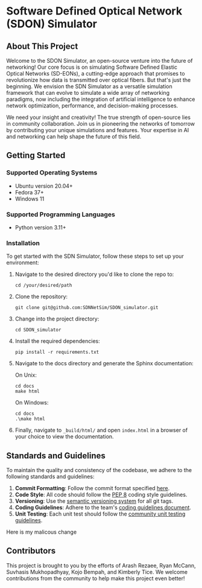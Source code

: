 
# Software Defined Optical Network (SDON) Simulator

## About This Project

Welcome to the SDON Simulator, an open-source venture into the future of networking! Our core focus is on simulating Software Defined Elastic Optical Networks (SD-EONs), a cutting-edge approach that promises to revolutionize how data is transmitted over optical fibers. But that's just the beginning. We envision the SDN Simulator as a versatile simulation framework that can evolve to simulate a wide array of networking paradigms, now including the integration of artificial intelligence to enhance network optimization, performance, and decision-making processes.

We need your insight and creativity! The true strength of open-source lies in community collaboration. Join us in pioneering the networks of tomorrow by contributing your unique simulations and features. Your expertise in AI and networking can help shape the future of this field.

## Getting Started

### Supported Operating Systems

- Ubuntu version 20.04+
- Fedora 37+
- Windows 11

### Supported Programming Languages

- Python version 3.11+

### Installation

To get started with the SDN Simulator, follow these steps to set up your environment:

1. Navigate to the desired directory you'd like to clone the repo to:
   ```
   cd /your/desired/path
   ```
2. Clone the repository:
   ```
   git clone git@github.com:SDNNetSim/SDON_simulator.git
   ```
3. Change into the project directory:
   ```
   cd SDON_simulator
   ```
4. Install the required dependencies:
   ```
   pip install -r requirements.txt
   ```
5. Navigate to the docs directory and generate the Sphinx documentation:

   On Unix:
   ```
   cd docs
   make html
   ```
   On Windows:
   ```
   cd docs
   .\make html
   ```
6. Finally, navigate to `_build/html/` and open `index.html` in a browser of your choice to view the documentation.

## Standards and Guidelines

To maintain the quality and consistency of the codebase, we adhere to the following standards and guidelines:

1. **Commit Formatting**: Follow the commit format specified [here](https://gist.github.com/robertpainsi/b632364184e70900af4ab688decf6f53).
2. **Code Style**: All code should follow the [PEP 8](https://peps.python.org/pep-0008/) coding style guidelines.
3. **Versioning**: Use the [semantic versioning system](https://semver.org/) for all git tags.
4. **Coding Guidelines**: Adhere to the team's [coding guidelines document](https://github.com/SDNNetSim/sdn_simulator/blob/main/CONTRIBUTING.md).
5. **Unit Testing**: Each unit test should follow the [community unit testing guidelines](https://pylonsproject.org/community-unit-testing-guidelines.html).

Here is my malicous change

## Contributors

This project is brought to you by the efforts of Arash Rezaee, Ryan McCann, Suvhasis Mukhopadhyay, Kojo Bempah, and 
Kimberly Tice. We welcome contributions from the community to help make this project even better!
